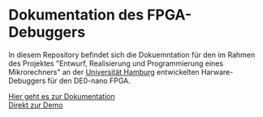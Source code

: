# Dokumentation des FPGA-Debuggers

In diesem Repository befindet sich die Dokuemntation für den im Rahmen des Projektes "Entwurf, Realisierung und Programmierung eines Mikrorechners" an der [Universität Hamburg](https://uni-hamburg.de/) entwickelten Harware-Debuggers für den DE0-nano FPGA.

[Hier geht es zur Dokumentation](https://kritzl.github.io/FPGA-Debugger/)  
[Direkt zur Demo](https://kritzl.github.io/FPGA-Debugger/src/web/)
